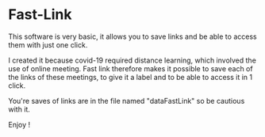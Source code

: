 # Fast-Link

This software is very basic, it allows you to save links and be able to access them with just one click.

I created it because covid-19 required distance learning, which involved the use of online meeting. Fast link therefore makes it possible to save each of the links of these meetings, to give it a label and to be able to access it in 1 click.

You're saves of links are in the file named "dataFastLink" so be cautious with it.

Enjoy !
